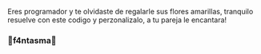 Eres programador y te olvidaste de regalarle sus flores amarillas, tranquilo resuelve con este codigo y perzonalizalo, a tu pareja le encantara!

<h3>👻f4ntasma👻</h3>
